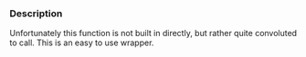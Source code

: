 ### Description
Unfortunately this function is not built in directly, but rather quite convoluted to call. This is an easy to use wrapper.
